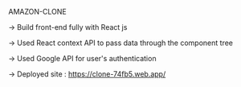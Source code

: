 AMAZON-CLONE 

-> Build front-end fully with React js

-> Used React context API to pass data through the component tree

-> Used Google API for user's authentication

-> Deployed site : https://clone-74fb5.web.app/
